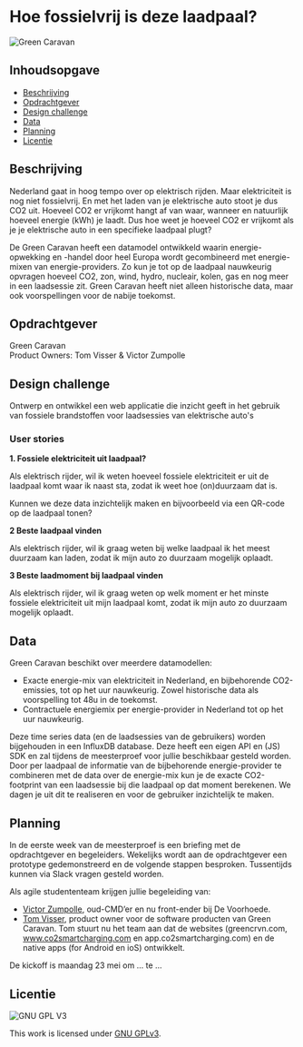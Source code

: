 # Hoe fossielvrij is deze laadpaal?

![Green Caravan](https://github.com/cmda-minor-web-cases/hoe-fossielvrij-is-deze-laadpaal/blob/main/assets/green-caravan.png?raw=true)

## Inhoudsopgave
  * [Beschrijving](#beschrijving)
  * [Opdrachtgever](#opdrachtgever)
  * [Design challenge](#design-challege)
  * [Data](#data)
  * [Planning](#planning)
  * [Licentie](#licentie)

## Beschrijving
Nederland gaat in hoog tempo over op elektrisch rijden. Maar elektriciteit is nog niet fossielvrij. En met het laden van je elektrische auto stoot je dus CO2 uit. Hoeveel CO2 er vrijkomt hangt af
van waar, wanneer en natuurlijk hoeveel energie (kWh) je laadt. Dus hoe weet je hoeveel CO2 er vrijkomt als je je elektrische auto in een specifieke laadpaal plugt?

De Green Caravan heeft een datamodel ontwikkeld waarin energie-opwekking en -handel door heel Europa wordt gecombineerd met energie-mixen van energie-providers. Zo kun je tot op de laadpaal nauwkeurig opvragen hoeveel CO2, zon, wind, hydro, nucleair, kolen, gas en nog meer in een laadsessie zit. Green Caravan heeft niet alleen historische data, maar ook voorspellingen voor de nabije toekomst.

## Opdrachtgever
Green Caravan  
Product Owners: Tom Visser & Victor Zumpolle

## Design challenge
Ontwerp en ontwikkel een web applicatie die inzicht geeft in het gebruik van fossiele brandstoffen voor laadsessies van elektrische auto's

### User stories
**1. Fossiele elektriciteit uit laadpaal?**

Als elektrisch rijder,
wil ik weten hoeveel fossiele elektriciteit er uit de laadpaal komt waar ik naast sta, zodat ik weet hoe (on)duurzaam dat is.

Kunnen we deze data inzichtelijk maken en bijvoorbeeld via een QR-code op de laadpaal tonen?

**2 Beste laadpaal vinden**

Als elektrisch rijder,
wil ik graag weten bij welke laadpaal ik het meest duurzaam kan laden, zodat ik mijn auto zo duurzaam mogelijk oplaadt.

**3 Beste laadmoment bij laadpaal vinden**

Als elektrisch rijder,
wil ik graag weten op welk moment er het minste fossiele elektriciteit uit mijn laadpaal komt, zodat ik mijn auto zo duurzaam mogelijk oplaadt.

## Data
Green Caravan beschikt over meerdere datamodellen:  
* Exacte energie-mix van elektriciteit in Nederland, en bijbehorende CO2-emissies, tot op het uur nauwkeurig. Zowel historische data als voorspelling tot 48u in de toekomst.
* Contractuele energiemix per energie-provider in Nederland tot op het uur nauwkeurig. 

Deze time series data (en de laadsessies van de gebruikers) worden bijgehouden in een InfluxDB database. Deze heeft een eigen API en (JS) SDK en zal tijdens de meesterproef voor jullie beschikbaar gesteld worden. Door per laadpaal de informatie van de bijbehorende energie-provider te combineren met de data over de energie-mix kun je de exacte CO2-footprint van een laadsessie bij die laadpaal op
dat moment berekenen. We dagen je uit dit te realiseren en voor de gebruiker inzichtelijk te maken.

## Planning
In de eerste week van de meesterproef is een briefing met de opdrachtgever en begeleiders. Wekelijks wordt aan de opdrachtgever een prototype gedemonstreerd en de volgende stappen besproken. Tussentijds kunnen via Slack vragen gesteld worden.

Als agile studententeam krijgen jullie begeleiding van:  
* [Victor Zumpolle](...), oud-CMD’er en nu front-ender bij De Voorhoede. 
* [Tom Visser](tom.visser@gcrvn.com), product owner voor de software producten van Green Caravan. Tom stuurt nu het team aan dat de websites (greencrvn.com, www.co2smartcharging.com en
app.co2smartcharging.com) en de native apps (for Android en ioS) ontwikkelt.

De kickoff is maandag 23 mei om ... te ...

## Licentie

![GNU GPL V3](https://www.gnu.org/graphics/gplv3-127x51.png)

This work is licensed under [GNU GPLv3](./LICENSE).
